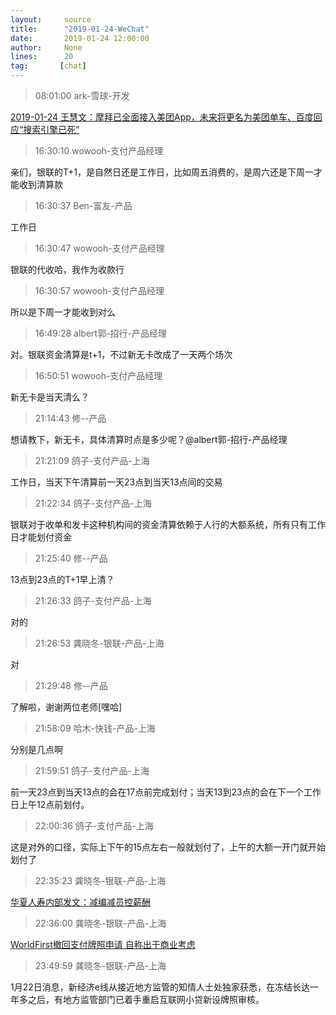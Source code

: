 ```yaml
---
layout:     source 
title:      "2019-01-24-WeChat"
date:       2019-01-24 12:00:00
author:     None
lines:      20 
tag:       [chat]
---
```

> 08:01:00  ark-雪球-开发  
   
[2019-01-24 王慧文：摩拜已全面接入美团App，未来将更名为美团单车、百度回应“搜索引擎已死”
](http://mp.weixin.qq.com/s?__biz=MzU4Mzc5NTAzNQ==&amp;amp;amp;mid=2247483851&amp;amp;amp;idx=1&amp;amp;amp;sn=99ac5834667cfb6982a0537bfb0b70b5&amp;amp;amp;chksm=fda2e9ffcad560e9b4747d091a9daa39101712bebac1a3570c0dc212548d9b3eb89a88468c48&amp;amp;amp;mpshare=1&amp;amp;amp;scene=1&amp;amp;amp;srcid=0124zKqAYOuv3B8byjx7SBaa#rd)  
   
> 16:30:10  wowooh-支付产品经理  
   
亲们，银联的T+1，是自然日还是工作日，比如周五消费的，是周六还是下周一才能收到清算款  
   
> 16:30:37  Ben-富友-产品  
   
工作日  
   
> 16:30:47  wowooh-支付产品经理  
   
银联的代收哈，我作为收款行  
   
> 16:30:57  wowooh-支付产品经理  
   
所以是下周一才能收到对么  
   
> 16:49:28  albert郭-招行-产品经理  
   
对。银联资金清算是t+1，不过新无卡改成了一天两个场次  
   
> 16:50:51  wowooh-支付产品经理  
   
新无卡是当天清么？  
   
> 21:14:43  修--产品  
   
想请教下，新无卡，具体清算时点是多少呢？@albert郭-招行-产品经理  
   
> 21:21:09  鸽子-支付产品-上海  
   
工作日，当天下午清算前一天23点到当天13点间的交易  
   
> 21:22:34  鸽子-支付产品-上海  
   
银联对于收单和发卡这种机构间的资金清算依赖于人行的大额系统，所有只有工作日才能划付资金  
   
> 21:25:40  修--产品  
   
13点到23点的T+1早上清？  
   
> 21:26:33  鸽子-支付产品-上海  
   
对的  
   
> 21:26:53  龚晓冬-银联-产品-上海  
   
对  
   
> 21:29:48  修--产品  
   
了解啦，谢谢两位老师[嘿哈]  
   
> 21:58:09  哈木-快钱-产品-上海  
   
分别是几点啊  
   
> 21:59:51  鸽子-支付产品-上海  
   
前一天23点到当天13点的会在17点前完成划付；当天13到23点的会在下一个工作日上午12点前划付。  
   
> 22:00:36  鸽子-支付产品-上海  
   
这是对外的口径，实际上下午的15点左右一般就划付了，上午的大额一开门就开始划付了  
   
> 22:35:23  龚晓冬-银联-产品-上海  
   
[华夏人寿内部发文：减编减员控薪酬
](https://c.m.163.com/news/a/E69O858L002580SJ.html?spss=newsapp)  
   
> 22:36:00  龚晓冬-银联-产品-上海  
   
[WorldFirst撤回支付牌照申请 自称出于商业考虑
](https://c.m.163.com/news/a/E6ANG3T60512B07B.html?spss=newsapp)  
   
> 23:49:59  龚晓冬-银联-产品-上海  
   
1月22日消息，新经济e线从接近地方监管的知情人士处独家获悉，在冻结长达一年多之后，有地方监管部门已着手重启互联网小贷新设牌照审核。  
   

